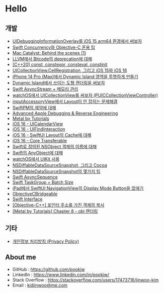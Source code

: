 # Hello

## 개발

- [UIDebuggingInformationOverlay를 iOS 15 arm64 환경에서 써보자](Develop/UIDebuggingInformationOverlay_iOS_15_arm64/article.md)
- [Swift Concurrency와 Objective-C 혼용 팁](Develop/ObjC_Swift_Concurrency/article.md)
- [Mac Catalyst: Behind the scenes (1)](Develop/Mac_Catalyst_Behind_the_scenes_1/article.md)
- [LLVM에서 Bitcode의 deprecation에 대해](Develop/About_Bitcode_Deprecation/article.md)
- [[C++20] const, constexpr, consteval, constinit](Develop/About_const_constexpr_consteval_constinit/article.md)
- [UICollectionView.CellRegistration, 그리고 iOS 15와 iOS 16](Develop/UICollectionViewCellRegistration_iOS_16/article.md)
- [iPhone 14 Pro (Max)에서 Dynamic Island 영역을 투명하게 만들기](Develop/Aperture_with_Clear_Color/article.md)
- [Dynamic Island에서 쓰이는 도형 랜더링을 써보자](Develop/About_CAGainMapLayer/article.md)
- [Swift AsyncStream + 메모리 관리](Develop/Swift_AsyncStream_Memory_Management/article.md)
- [watchOS에서 UICollectionView를 써보자 (PUICCollectionViewController)](Develop/PUICCollectionViewController/article.md)
- [inputAccessoryView에서 Layout이 안 잡히는 문제해결](Develop/UIResponder_inputAccessoryView_Layout/article.md)
- [SwiftPM의 제약에 대해](Develop/AppleProductTypes_Limiations/article.md)
- [Advanced Apple Debugging & Reverse Engineering](Develop/Advanced_Apple_Debugging/article.md)
- [Metal by Tutorials](Develop/Metal_by_Tutorials/article.md)
- [iOS 16 - UICalendarView](Develop/UICalendarView/article.md)
- [iOS 16 - UIFindInteraction](Develop/UIFindInteraction/article.md)
- [iOS 16 - SwiftUI Layout의 Cache에 대해](Develop/SwiftUI_Layout_Cache/article.md)
- [iOS 16 - Core Transferable](Develop/About_CoreTransferable/article.md)
- [Swift로 정의된 NSObject 객체의 이름에 대해](Develop/Swift_Demangle/article.md)
- [Swift의 AnyObject에 대해](Develop/About_Swift_AnyObject/article.md)
- [watchOS에서 UIKit 사용](Develop/Native_UIKit_watchOS/article.md)
- [NSDiffableDataSourceSnapshot, 그리고 Cocoa](Develop/NSDiffableDataSourceSnapshot-And-Cocoa/article.md)
- [NSDiffableDataSourceSnapshot의 몇가지 팁](Develop/NSDiffableDataSourceSnapshot-Tips/article.md)
- [Swift AsyncSequence](Develop/Swift-AsyncSequence/article.md)
- [Swift TaskGroup + Batch Size](Develop/Swift_TaskGroup_Batch_Size/article.md)
- [iPad에서 SwiftUI NavigationView의 Display Mode Button을 없애기](Develop/Hide_SwiftUI_NavigationView_DisplayModeButton_iPad/article.md)
- [ObjectiveCBridgeable](Develop/About_ObjectiveCBridgeable/article.md)
- [Swift Interface](Develop/About_Swift_Interface/article.md)
- [[Objective-C++] 포인터 주소를 가진 객체의 복사](Develop/ObjCpp_Copying_Class/article.md)
- [[Metal by Tutorials] Chapter 8 - obj 랜더링](Develop/Metal_by_Tutorials_Chapter_8_obj/article.md)

## 기타

- [개인정보 처리방침 (Privacy Policy)](Privacy_Policy/index.md)

## About me

- GitHub : https://github.com/pookjw
- LinkedIn : https://www.linkedin.com/in/pookjw/
- Stack Overflow : https://stackoverflow.com/users/17473716/jinwoo-kim
- Email : kidjinwoo@me.com
